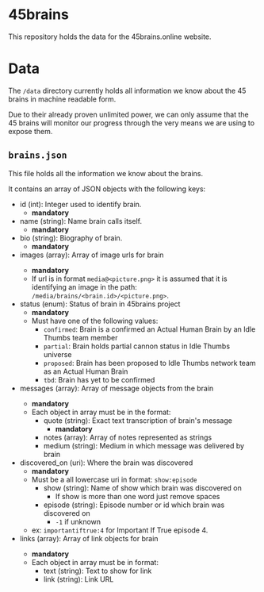 # 45brains
This repository holds the data for the 45brains.online website.

# Data
The `/data` directory currently holds all information we know about the 45 brains in machine readable form. 

Due to their already proven unlimited power, we can only assume that the 45 brains will monitor our progress through the 
very means we are using to expose them. 

## `brains.json`
This file holds all the information we know about the brains. 

It contains an array of JSON objects with the following keys:

- id (int): Integer used to identify brain.
    - **mandatory**
- name (string): Name brain calls itself.
    - **mandatory**
- bio (string): Biography of brain.
    - **mandatory**
- images (array<string>): Array of image urls for brain
    - **mandatory**
    - If url is in format `media@<picture.png>` it is assumed that it is identifying an image in the path: `/media/brains/<brain.id>/<picture.png>`.
- status (enum): Status of brain in 45brains project
    - **mandatory**
    - Must have one of the following values:
        - `confirmed`: Brain is a confirmed an Actual Human Brain by an Idle Thumbs team member
        - `partial`: Brain holds partial cannon status in Idle Thumbs universe
        - `proposed`: Brain has been proposed to Idle Thumbs network team as an Actual Human Brain
        - `tbd`: Brain has yet to be confirmed
- messages (array<string>): Array of message objects from the brain
    - **mandatory**
    - Each object in array must be in the format:
        - quote (string): Exact text transcription of brain's message
            - **mandatory**
        - notes (array<string>): Array of notes represented as strings
       - medium (string): Medium in which message was delivered by brain
- discovered_on (uri): Where the brain was discovered
    - **mandatory**
    - Must be a all lowercase uri in format: `show:episode`
        - show (string): Name of show which brain was discovered on
            - If show is more than one word just remove spaces
        - episode (string): Episode number or id which brain was discovered on
            - `-1` if unknown
    - ex: `importantiftrue:4` for Important If True episode 4.
- links (array<object>): Array of link objects for brain
    - **mandatory**
    - Each object in array must be in format:
        - text (string): Text to show for link
        - link (string): Link URL
